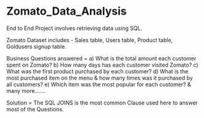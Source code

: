 # Zomato_Data_Analysis
End to End Project involves retrieving data using SQL.

Zomato Dataset includes - Sales table, Users table, Product table, Goldusers signup table.

Business Questions answered =
a) What is the total amount each customer spent on Zomato?
b) How many days has each customer visited Zomato?
c) What was the first product purchased by each customer?
d) What is the most purchased item on the menu & how many times was it purchased by all customers?
e) Which item was the most popular for each customer?
& many more.......

Solution = The SQL JOINS is the most common Clause used here to answer most of the Questions.
